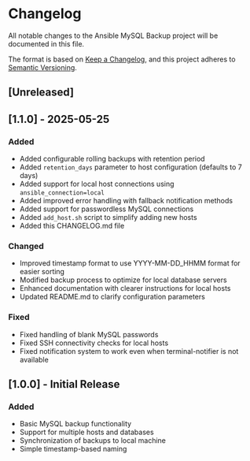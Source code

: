 # Changelog

All notable changes to the Ansible MySQL Backup project will be documented in this file.

The format is based on [Keep a Changelog](https://keepachangelog.com/en/1.0.0/),
and this project adheres to [Semantic Versioning](https://semver.org/spec/v2.0.0.html).

## [Unreleased]

## [1.1.0] - 2025-05-25

### Added
- Added configurable rolling backups with retention period
- Added `retention_days` parameter to host configuration (defaults to 7 days)
- Added support for local host connections using `ansible_connection=local`
- Added improved error handling with fallback notification methods
- Added support for passwordless MySQL connections
- Added `add_host.sh` script to simplify adding new hosts
- Added this CHANGELOG.md file

### Changed
- Improved timestamp format to use YYYY-MM-DD_HHMM format for easier sorting
- Modified backup process to optimize for local database servers
- Enhanced documentation with clearer instructions for local hosts
- Updated README.md to clarify configuration parameters

### Fixed
- Fixed handling of blank MySQL passwords
- Fixed SSH connectivity checks for local hosts
- Fixed notification system to work even when terminal-notifier is not available

## [1.0.0] - Initial Release

### Added
- Basic MySQL backup functionality
- Support for multiple hosts and databases
- Synchronization of backups to local machine
- Simple timestamp-based naming
